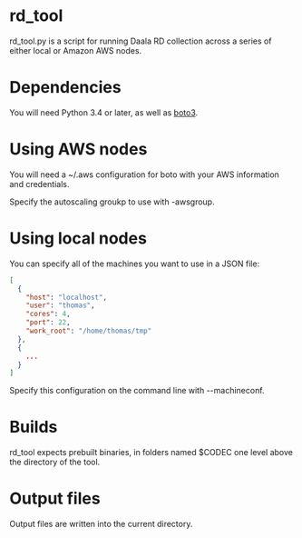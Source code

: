 rd_tool
=======

rd_tool.py is a script for running Daala RD collection across a series of either local or Amazon AWS nodes.

Dependencies
============

You will need Python 3.4 or later, as well as [boto3](https://github.com/boto/boto3).

Using AWS nodes
===============

You will need a ~/.aws configuration for boto with your AWS information and credentials.

Specify the autoscaling groukp to use with -awsgroup.

Using local nodes
=================

You can specify all of the machines you want to use in a JSON file:

```json
[
  {
    "host": "localhost",
    "user": "thomas",
    "cores": 4,
    "port": 22,
    "work_root": "/home/thomas/tmp"
  },
  {
    ...
  }
]

```

Specify this configuration on the command line with --machineconf.

Builds
======

rd_tool expects prebuilt binaries, in folders named $CODEC one level above the
directory of the tool.

Output files
============

Output files are written into the current directory.
